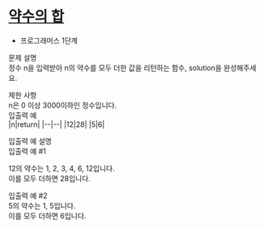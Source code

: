 # [약수의 합](https://school.programmers.co.kr/learn/courses/30/lessons/12928)  

* 프로그래머스 1단계  

문제 설명  
정수 n을 입력받아 n의 약수를 모두 더한 값을 리턴하는 함수, solution을 완성해주세요.  
 
제한 사항  
n은 0 이상 3000이하인 정수입니다.  
입출력 예  
|n|return|
|--|--|
|12|28|
|5|6|  

입출력 예 설명  
입출력 예 #1  

12의 약수는 1, 2, 3, 4, 6, 12입니다.  
이를 모두 더하면 28입니다.  

입출력 예 #2  
5의 약수는 1, 5입니다.  
이를 모두 더하면 6입니다.  